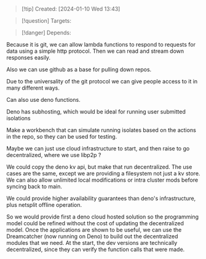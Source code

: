 
>[!tip] Created: [2024-01-10 Wed 13:43]

>[!question] Targets: 

>[!danger] Depends: 

Because it is git, we can allow lambda functions to respond to requests for data using a simple http protocol.  Then we can read and stream down responses easily.

Also we can use github as a base for pulling down repos.

Due to the universality of the git protocol we can give people access to it in many different ways.

Can also use deno functions.

Deno has subhosting, which would be ideal for running user submitted isolations

Make a workbench that can simulate running isolates based on the actions in the repo, so they can be used for testing.

Maybe we can just use cloud infrastructure to start, and then raise to go decentralized, where we use libp2p ?

We could copy the deno kv api, but make that run decentralized.  The use cases are the same, except we are providing a filesystem not just a kv store.  We can also allow unlimited local modifications or intra cluster mods before syncing back to main.

We could provide higher availability guarantees than deno's infrastructure, plus netsplit offline operation.  

So we would provide first a deno cloud hosted solution so the programming model could be refined without the cost of updating the decentralized model.  Once the applications are shown to be useful, we can use the Dreamcatcher (now running on Deno) to build out the decentralized modules that we need.  At the start, the dev versions are technically decentralized, since they can verify the function calls that were made.